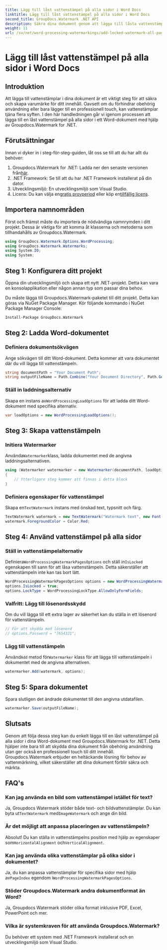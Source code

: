 ```yaml
---
title: Lägg till låst vattenstämpel på alla sidor i Word Docs
linktitle: Lägg till låst vattenstämpel på alla sidor i Word Docs
second_title: GroupDocs.Watermark .NET API
description: Säkra dina dokument genom att lägga till låsta vattenstämplar med Groupdocs.Watermark for .NET. Följ vår steg-för-steg-guide för enkel implementering.
weight: 11
url: /sv/net/word-processing-watermarkings/add-locked-watermark-all-pages-word-docs/
---
```


# Lägg till låst vattenstämpel på alla sidor i Word Docs

## Introduktion
Att lägga till vattenstämplar i dina dokument är ett viktigt steg för att säkra och skapa varumärke för ditt innehåll. Oavsett om du förhindrar obehörig användning eller bara lägger till en professionell touch, kan vattenstämplar tjäna flera syften. I den här handledningen går vi igenom processen att lägga till en låst vattenstämpel på alla sidor i ett Word-dokument med hjälp av Groupdocs.Watermark for .NET.
## Förutsättningar
Innan vi dyker in i steg-för-steg-guiden, låt oss se till att du har allt du behöver:
1. Groupdocs.Watermark for .NET: Ladda ner den senaste versionen från[här](https://releases.groupdocs.com/Watermark/net/).
2. .NET Framework: Se till att du har .NET Framework installerat på din dator.
3. Utvecklingsmiljö: En utvecklingsmiljö som Visual Studio.
4.  Licens: Du kan välja en[gratis provperiod](https://releases.groupdocs.com/) eller köp en[tillfällig licens](https://purchase.groupdocs.com/temporary-license/).
## Importera namnområden
Först och främst måste du importera de nödvändiga namnrymden i ditt projekt. Dessa är viktiga för att komma åt klasserna och metoderna som tillhandahålls av Groupdocs.Watermark.
```csharp
using GroupDocs.Watermark.Options.WordProcessing;
using GroupDocs.Watermark.Watermarks;
using System.IO;
using System;
```
## Steg 1: Konfigurera ditt projekt

Öppna din utvecklingsmiljö och skapa ett nytt .NET-projekt. Detta kan vara en konsolapplikation eller någon annan typ som passar dina behov.

Du måste lägga till Groupdocs.Watermark-paketet till ditt projekt. Detta kan göras via NuGet Package Manager. Kör följande kommando i NuGet Package Manager Console:
```sh
Install-Package GroupDocs.Watermark
```
## Steg 2: Ladda Word-dokumentet
### Definiera dokumentsökvägen
Ange sökvägen till ditt Word-dokument. Detta kommer att vara dokumentet där du vill lägga till vattenstämpeln.
```csharp
string documentPath = "Your Document Path";
string outputFileName = Path.Combine("Your Document Directory", Path.GetFileName(documentPath));
```
### Ställ in laddningsalternativ
 Skapa en instans av`WordProcessingLoadOptions` för att ladda ditt Word-dokument med specifika alternativ.
```csharp
var loadOptions = new WordProcessingLoadOptions();
```
## Steg 3: Skapa vattenstämpeln
### Initiera Watermarker
 Använda`Watermarker`klass, ladda dokumentet med de angivna laddningsalternativen.
```csharp
using (Watermarker watermarker = new Watermarker(documentPath, loadOptions))
{
    // Ytterligare steg kommer att finnas i detta block
}
```
### Definiera egenskaper för vattenstämpel
 Skapa en`TextWatermark` instans med önskad text, typsnitt och färg.
```csharp
TextWatermark watermark = new TextWatermark("Watermark text", new Font("Arial", 19));
watermark.ForegroundColor = Color.Red;
```
## Steg 4: Använd vattenstämpel på alla sidor
### Ställ in vattenstämpelalternativ
 Definiera`WordProcessingWatermarkPagesOptions` och ställ in`IsLocked` egenskapen till sann för att låsa vattenstämpeln. Detta säkerställer att vattenstämpeln inte kan tas bort lätt.
```csharp
WordProcessingWatermarkPagesOptions options = new WordProcessingWatermarkPagesOptions();
options.IsLocked = true;
options.LockType = WordProcessingLockType.AllowOnlyFormFields;
```
### Valfritt: Lägg till lösenordsskydd
Om du vill lägga till ett extra lager av säkerhet kan du ställa in ett lösenord för vattenstämpeln.
```csharp
// För att skydda med lösenord
// options.Password = "7654321";
```
### Lägg till vattenstämpeln
 Använd`Add` metod för`Watermarker` klass för att lägga till vattenstämpeln i dokumentet med de angivna alternativen.
```csharp
watermarker.Add(watermark, options);
```
## Steg 5: Spara dokumentet
Spara slutligen det ändrade dokumentet till den angivna utdatafilen.
```csharp
watermarker.Save(outputFileName);
```

## Slutsats
Genom att följa dessa steg kan du enkelt lägga till en låst vattenstämpel på alla sidor i dina Word-dokument med Groupdocs.Watermark for .NET. Detta hjälper inte bara till att skydda dina dokument från obehörig användning utan ger också en professionell touch till ditt innehåll. Groupdocs.Watermark erbjuder en heltäckande lösning för behov av vattenmärkning, vilket säkerställer att dina dokument förblir säkra och märkta.
## FAQ's
### Kan jag använda en bild som vattenstämpel istället för text?
 Ja, Groupdocs Watermark stöder både text- och bildvattenstämplar. Du kan byta ut`TextWatermark` med`ImageWatermark` och ange din bild.
### Är det möjligt att anpassa placeringen av vattenstämpeln?
 Absolut! Du kan ställa in vattenstämpelns position med hjälp av egenskaper som`HorizontalAlignment` och`VerticalAlignment`.
### Kan jag använda olika vattenstämplar på olika sidor i dokumentet?
 Ja, du kan anpassa vattenstämplar för specifika sidor med hjälp av`PageIndex` egendom i`WordProcessingWatermarkPagesOptions`.
### Stöder Groupdocs.Watermark andra dokumentformat än Word?
Ja, Groupdocs Watermark stöder olika format inklusive PDF, Excel, PowerPoint och mer.
### Vilka är systemkraven för att använda Groupdocs.Watermark?
Du behöver ett system med .NET Framework installerat och en utvecklingsmiljö som Visual Studio.